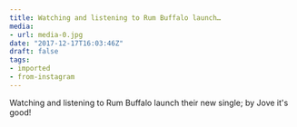 ```yaml
---
title: Watching and listening to Rum Buffalo launch…
media:
- url: media-0.jpg
date: "2017-12-17T16:03:46Z"
draft: false
tags:
- imported
- from-instagram
---
```

Watching and listening to Rum Buffalo launch their new single; by Jove it's good\!
